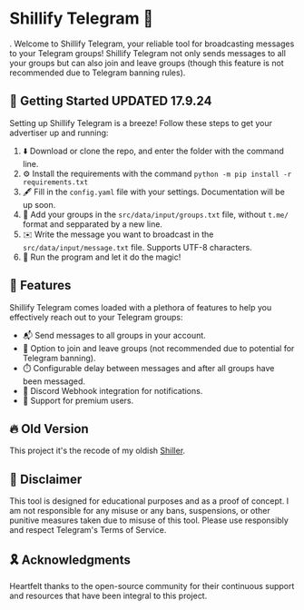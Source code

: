 # Shillify Telegram 💬
.
Welcome to Shillify Telegram, your reliable tool for broadcasting messages to your Telegram groups! Shillify Telegram not only sends messages to all your groups but can also join and leave groups (though this feature is not recommended due to Telegram banning rules).

## 🚀 Getting Started UPDATED 17.9.24

Setting up Shillify Telegram is a breeze! Follow these steps to get your advertiser up and running:

1. ⬇️ Download or clone the repo, and enter the folder with the command line.
2. ⚙️ Install the requirements with the command `python -m pip install -r requirements.txt`
3. 🖋️ Fill in the `config.yaml` file with your settings. Documentation will be up soon.
4. 🔖 Add your groups in the `src/data/input/groups.txt` file, without `t.me/` format and sepparated by a new line.
5. ✉️ Write the message you want to broadcast in the `src/data/input/message.txt` file. Supports UTF-8 characters.
6. 🏁 Run the program and let it do the magic!

## 🚀 Features

Shillify Telegram comes loaded with a plethora of features to help you effectively reach out to your Telegram groups:

- 📬 Send messages to all groups in your account.
- 🔄 Option to join and leave groups (not recommended due to potential for Telegram banning).
- ⏱️ Configurable delay between messages and after all groups have been messaged.
- 🔄 Discord Webhook integration for notifications.
- 💎 Support for premium users.

## 🔥 Old Version

This project it's the recode of my oldish [Shiller](https://github.com/kWAYTV/shillify-telegram).

## 📝 Disclaimer

This tool is designed for educational purposes and as a proof of concept. I am not responsible for any misuse or any bans, suspensions, or other punitive measures taken due to misuse of this tool. Please use responsibly and respect Telegram's Terms of Service.

## 🎗️ Acknowledgments

Heartfelt thanks to the open-source community for their continuous support and resources that have been integral to this project.
